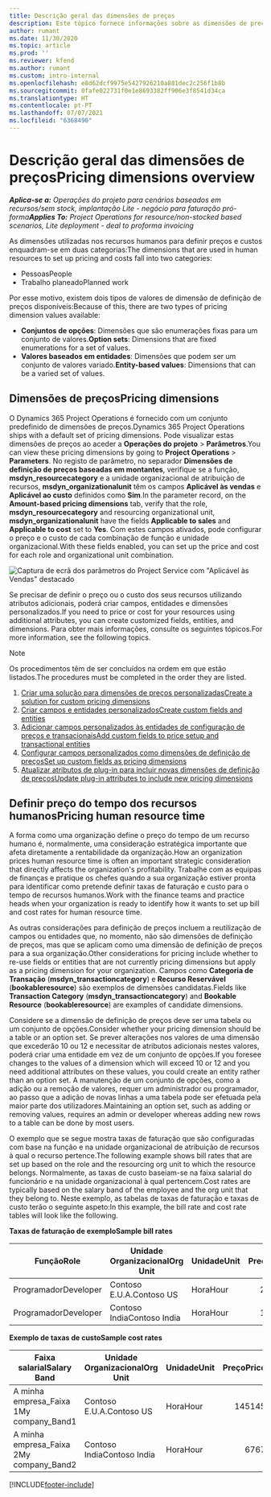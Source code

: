 ```yaml
---
title: Descrição geral das dimensões de preços
description: Este tópico fornece informações sobre as dimensões de preços no Dynamics 365 Project Operations.
author: rumant
ms.date: 11/30/2020
ms.topic: article
ms.prod: ''
ms.reviewer: kfend
ms.author: rumant
ms.custom: intro-internal
ms.openlocfilehash: e8d62dcf9975e5427926210a881dec2c256f1b8b
ms.sourcegitcommit: 0fafe022731f0e1e8693382ff906e3f8541d34ca
ms.translationtype: HT
ms.contentlocale: pt-PT
ms.lasthandoff: 07/07/2021
ms.locfileid: "6368490"
---
```

# <a name="pricing-dimensions-overview"></a><span data-ttu-id="bbefe-103">Descrição geral das dimensões de preços</span><span class="sxs-lookup"><span data-stu-id="bbefe-103">Pricing dimensions overview</span></span>

<span data-ttu-id="bbefe-104">_**Aplica-se a:** Operações do projeto para cenários baseados em recursos/sem stock, implantação Lite - negócio para faturação pró-forma_</span><span class="sxs-lookup"><span data-stu-id="bbefe-104">_**Applies To:** Project Operations for resource/non-stocked based scenarios, Lite deployment - deal to proforma invoicing_</span></span>

<span data-ttu-id="bbefe-105">As dimensões utilizadas nos recursos humanos para definir preços e custos enquadram-se em duas categorias:</span><span class="sxs-lookup"><span data-stu-id="bbefe-105">The dimensions that are used in human resources to set up pricing and costs fall into two categories:</span></span>

- <span data-ttu-id="bbefe-106">Pessoas</span><span class="sxs-lookup"><span data-stu-id="bbefe-106">People</span></span>
- <span data-ttu-id="bbefe-107">Trabalho planeado</span><span class="sxs-lookup"><span data-stu-id="bbefe-107">Planned work</span></span>

<span data-ttu-id="bbefe-108">Por esse motivo, existem dois tipos de valores de dimensão de definição de preços disponíveis:</span><span class="sxs-lookup"><span data-stu-id="bbefe-108">Because of this, there are two types of pricing dimension values available:</span></span>

- <span data-ttu-id="bbefe-109">**Conjuntos de opções**: Dimensões que são enumerações fixas para um conjunto de valores.</span><span class="sxs-lookup"><span data-stu-id="bbefe-109">**Option sets**: Dimensions that are fixed enumerations for a set of values.</span></span>
- <span data-ttu-id="bbefe-110">**Valores baseados em entidades**: Dimensões que podem ser um conjunto de valores variado.</span><span class="sxs-lookup"><span data-stu-id="bbefe-110">**Entity-based values**: Dimensions that can be a varied set of values.</span></span>

## <a name="pricing-dimensions"></a><span data-ttu-id="bbefe-111">Dimensões de preços</span><span class="sxs-lookup"><span data-stu-id="bbefe-111">Pricing dimensions</span></span>

<span data-ttu-id="bbefe-112">O Dynamics 365 Project Operations é fornecido com um conjunto predefinido de dimensões de preços.</span><span class="sxs-lookup"><span data-stu-id="bbefe-112">Dynamics 365 Project Operations ships with a default set of pricing dimensions.</span></span> <span data-ttu-id="bbefe-113">Pode visualizar estas dimensões de preços ao aceder a **Operações do projeto** > **Parâmetros**.</span><span class="sxs-lookup"><span data-stu-id="bbefe-113">You can view these pricing dimensions by going to **Project Operations** > **Parameters**.</span></span> <span data-ttu-id="bbefe-114">No registo de parâmetro, no separador **Dimensões de definição de preços baseadas em montantes**, verifique se a função, **msdyn_resourcecategory** e a unidade organizacional de atribuição de recursos, **msdyn_organizationalunit** têm os campos **Aplicável às vendas** e **Aplicável ao custo** definidos como **Sim**.</span><span class="sxs-lookup"><span data-stu-id="bbefe-114">In the parameter record, on the **Amount-based pricing dimensions** tab, verify that the role, **msdyn_resourcecategory** and resourcing organizational unit, **msdyn_organizationalunit** have the fields **Applicable to sales** and **Applicable to cost** set to **Yes**.</span></span> <span data-ttu-id="bbefe-115">Com estes campos ativados, pode configurar o preço e o custo de cada combinação de função e unidade organizacional.</span><span class="sxs-lookup"><span data-stu-id="bbefe-115">With these fields enabled, you can set up the price and cost for each role and organizational unit combination.</span></span>

![Captura de ecrã dos parâmetros do Project Service com "Aplicável às Vendas" destacado](media/PS-OOB-parameters.png)

<span data-ttu-id="bbefe-117">Se precisar de definir o preço ou o custo dos seus recursos utilizando atributos adicionais, poderá criar campos, entidades e dimensões personalizados.</span><span class="sxs-lookup"><span data-stu-id="bbefe-117">If you need to price or cost for your resources using additional attributes, you can create customized fields, entities, and dimensions.</span></span> <span data-ttu-id="bbefe-118">Para obter mais informações, consulte os seguintes tópicos.</span><span class="sxs-lookup"><span data-stu-id="bbefe-118">For more information, see the following topics.</span></span> 
  
  > [!NOTE]
  > <span data-ttu-id="bbefe-119">Os procedimentos têm de ser concluídos na ordem em que estão listados.</span><span class="sxs-lookup"><span data-stu-id="bbefe-119">The procedures must be completed in the order they are listed.</span></span>

1. [<span data-ttu-id="bbefe-120">Criar uma solução para dimensões de preços personalizadas</span><span class="sxs-lookup"><span data-stu-id="bbefe-120">Create a solution for custom pricing dimensions</span></span>](../sales/create-solution-custompd.md)
2. [<span data-ttu-id="bbefe-121">Criar campos e entidades personalizados</span><span class="sxs-lookup"><span data-stu-id="bbefe-121">Create custom fields and entities</span></span>](create-custom-fields-entities-pricing-dimensions.md)
3. [<span data-ttu-id="bbefe-122">Adicionar campos personalizados às entidades de configuração de preços e transacionais</span><span class="sxs-lookup"><span data-stu-id="bbefe-122">Add custom fields to price setup and transactional entities</span></span>](add-custom-fields-price-setup-transactional-entities.md)
4. [<span data-ttu-id="bbefe-123">Configurar campos personalizados como dimensões de definição de preços</span><span class="sxs-lookup"><span data-stu-id="bbefe-123">Set up custom fields as pricing dimensions</span></span>](set-up-custom-fields-pricing-dimensions.md)
5. [<span data-ttu-id="bbefe-124">Atualizar atributos de plug-in para incluir novas dimensões de definição de preços</span><span class="sxs-lookup"><span data-stu-id="bbefe-124">Update plug-in attributes to include new pricing dimensions</span></span>](update-plugin-attributes-pd.md)


## <a name="pricing-human-resource-time"></a><span data-ttu-id="bbefe-125">Definir preço do tempo dos recursos humanos</span><span class="sxs-lookup"><span data-stu-id="bbefe-125">Pricing human resource time</span></span>
<span data-ttu-id="bbefe-126">A forma como uma organização define o preço do tempo de um recurso humano é, normalmente, uma consideração estratégica importante que afeta diretamente a rentabilidade da organização.</span><span class="sxs-lookup"><span data-stu-id="bbefe-126">How an organization prices human resource time is often an important strategic consideration that directly affects the organization's profitability.</span></span> <span data-ttu-id="bbefe-127">Trabalhe com as equipas de finanças e pratique os chefes quando a sua organização estiver pronta para identificar como pretende definir taxas de faturação e custo para o tempo de recursos humanos.</span><span class="sxs-lookup"><span data-stu-id="bbefe-127">Work with the finance teams and practice heads when your organization is ready to identify how it wants to set up bill and cost rates for human resource time.</span></span>

<span data-ttu-id="bbefe-128">As outras considerações para definição de preços incluem a reutilização de campos ou entidades que, no momento, não são dimensões de definição de preços, mas que se aplicam como uma dimensão de definição de preços para a sua organização.</span><span class="sxs-lookup"><span data-stu-id="bbefe-128">Other considerations for pricing include whether to re-use fields or entities that are not currently pricing dimensions but apply as a pricing dimension for your organization.</span></span> <span data-ttu-id="bbefe-129">Campos como **Categoria de Transação** (**msdyn_transactioncategory**) e **Recurso Reservável** (**bookableresource**) são exemplos de dimensões candidatas.</span><span class="sxs-lookup"><span data-stu-id="bbefe-129">Fields like **Transaction Category** (**msdyn_transactioncategory**) and **Bookable Resource** (**bookableresource**) are examples of candidate dimensions.</span></span> 

<span data-ttu-id="bbefe-130">Considere se a dimensão de definição de preços deve ser uma tabela ou um conjunto de opções.</span><span class="sxs-lookup"><span data-stu-id="bbefe-130">Consider whether your pricing dimension should be a table or an option set.</span></span> <span data-ttu-id="bbefe-131">Se prever alterações nos valores de uma dimensão que excederão 10 ou 12 e necessitar de atributos adicionais nestes valores, poderá criar uma entidade em vez de um conjunto de opções.</span><span class="sxs-lookup"><span data-stu-id="bbefe-131">If you foresee changes to the values of a dimension which will exceed 10 or 12 and you need additional attributes on these values, you could create an entity rather than an option set.</span></span> <span data-ttu-id="bbefe-132">A manutenção de um conjunto de opções, como a adição ou a remoção de valores, requer um administrador ou programador, ao passo que a adição de novas linhas a uma tabela pode ser efetuada pela maior parte dos utilizadores.</span><span class="sxs-lookup"><span data-stu-id="bbefe-132">Maintaining an option set, such as adding or removing values, requires an admin or developer whereas adding new rows to a table can be done by most users.</span></span>

<span data-ttu-id="bbefe-133">O exemplo que se segue mostra taxas de faturação que são configuradas com base na função e na unidade organizacional de atribuição de recursos à qual o recurso pertence.</span><span class="sxs-lookup"><span data-stu-id="bbefe-133">The following example shows bill rates that are set up based on the role and the resourcing org unit to which the resource belongs.</span></span> <span data-ttu-id="bbefe-134">Normalmente, as taxas de custo baseiam-se na faixa salarial do funcionário e na unidade organizacional à qual pertencem.</span><span class="sxs-lookup"><span data-stu-id="bbefe-134">Cost rates are typically based on the salary band of the employee and the org unit that they belong to.</span></span> <span data-ttu-id="bbefe-135">Neste exemplo, as tabelas de taxas de faturação e taxas de custo terão o seguinte aspeto:</span><span class="sxs-lookup"><span data-stu-id="bbefe-135">In this example, the bill rate and cost rate tables will look like the following.</span></span>

<span data-ttu-id="bbefe-136">**Taxas de faturação de exemplo**</span><span class="sxs-lookup"><span data-stu-id="bbefe-136">**Sample bill rates**</span></span>

| <span data-ttu-id="bbefe-137">Função</span><span class="sxs-lookup"><span data-stu-id="bbefe-137">Role</span></span>        | <span data-ttu-id="bbefe-138">Unidade Organizacional</span><span class="sxs-lookup"><span data-stu-id="bbefe-138">Org Unit</span></span>    |<span data-ttu-id="bbefe-139">Unidade</span><span class="sxs-lookup"><span data-stu-id="bbefe-139">Unit</span></span>      |<span data-ttu-id="bbefe-140">Preço</span><span class="sxs-lookup"><span data-stu-id="bbefe-140">Price</span></span>      |<span data-ttu-id="bbefe-141">Moeda</span><span class="sxs-lookup"><span data-stu-id="bbefe-141">Currency</span></span>  |
| ------------|-------------|----------|----------:|----------|
| <span data-ttu-id="bbefe-142">Programador</span><span class="sxs-lookup"><span data-stu-id="bbefe-142">Developer</span></span>   | <span data-ttu-id="bbefe-143">Contoso E.U.A.</span><span class="sxs-lookup"><span data-stu-id="bbefe-143">Contoso US</span></span>  |<span data-ttu-id="bbefe-144">Hora</span><span class="sxs-lookup"><span data-stu-id="bbefe-144">Hour</span></span> | <span data-ttu-id="bbefe-145">200</span><span class="sxs-lookup"><span data-stu-id="bbefe-145">200</span></span>|<span data-ttu-id="bbefe-146">USD</span><span class="sxs-lookup"><span data-stu-id="bbefe-146">USD</span></span>     |
| <span data-ttu-id="bbefe-147">Programador</span><span class="sxs-lookup"><span data-stu-id="bbefe-147">Developer</span></span>   | <span data-ttu-id="bbefe-148">Contoso India</span><span class="sxs-lookup"><span data-stu-id="bbefe-148">Contoso India</span></span> |<span data-ttu-id="bbefe-149">Hora</span><span class="sxs-lookup"><span data-stu-id="bbefe-149">Hour</span></span>|   <span data-ttu-id="bbefe-150">112</span><span class="sxs-lookup"><span data-stu-id="bbefe-150">112</span></span>|<span data-ttu-id="bbefe-151">USD</span><span class="sxs-lookup"><span data-stu-id="bbefe-151">USD</span></span>     |


<span data-ttu-id="bbefe-152">**Exemplo de taxas de custo**</span><span class="sxs-lookup"><span data-stu-id="bbefe-152">**Sample cost rates**</span></span>

| <span data-ttu-id="bbefe-153">Faixa salarial</span><span class="sxs-lookup"><span data-stu-id="bbefe-153">Salary Band</span></span>     | <span data-ttu-id="bbefe-154">Unidade Organizacional</span><span class="sxs-lookup"><span data-stu-id="bbefe-154">Org Unit</span></span>    |<span data-ttu-id="bbefe-155">Unidade</span><span class="sxs-lookup"><span data-stu-id="bbefe-155">Unit</span></span>      |<span data-ttu-id="bbefe-156">Preço</span><span class="sxs-lookup"><span data-stu-id="bbefe-156">Price</span></span>      |<span data-ttu-id="bbefe-157">Moeda</span><span class="sxs-lookup"><span data-stu-id="bbefe-157">Currency</span></span>  |
| ----------------|-------------|----------|----------:|----------|
| <span data-ttu-id="bbefe-158">A minha empresa_Faixa 1</span><span class="sxs-lookup"><span data-stu-id="bbefe-158">My company_Band1</span></span> | <span data-ttu-id="bbefe-159">Contoso E.U.A.</span><span class="sxs-lookup"><span data-stu-id="bbefe-159">Contoso US</span></span>  |<span data-ttu-id="bbefe-160">Hora</span><span class="sxs-lookup"><span data-stu-id="bbefe-160">Hour</span></span> | <span data-ttu-id="bbefe-161">145</span><span class="sxs-lookup"><span data-stu-id="bbefe-161">145</span></span>|<span data-ttu-id="bbefe-162">USD</span><span class="sxs-lookup"><span data-stu-id="bbefe-162">USD</span></span>     |
| <span data-ttu-id="bbefe-163">A minha empresa_Faixa 2</span><span class="sxs-lookup"><span data-stu-id="bbefe-163">My company_Band2</span></span> | <span data-ttu-id="bbefe-164">Contoso India</span><span class="sxs-lookup"><span data-stu-id="bbefe-164">Contoso India</span></span> |<span data-ttu-id="bbefe-165">Hora</span><span class="sxs-lookup"><span data-stu-id="bbefe-165">Hour</span></span>|   <span data-ttu-id="bbefe-166">67</span><span class="sxs-lookup"><span data-stu-id="bbefe-166">67</span></span>|<span data-ttu-id="bbefe-167">USD</span><span class="sxs-lookup"><span data-stu-id="bbefe-167">USD</span></span>     |


[!INCLUDE[footer-include](../includes/footer-banner.md)]